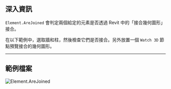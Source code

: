 ## 深入資訊
`Element.AreJoined` 會判定兩個給定的元素是否透過 Revit 中的「接合幾何圖形」接合。

在以下範例中，選取牆和柱，然後檢查它們是否接合。另外放置一個 `Watch 3D` 節點預覽接合的幾何圖形。
___
## 範例檔案

![Element.AreJoined](./Revit.Elements.Element.AreJoined_img.jpg)
